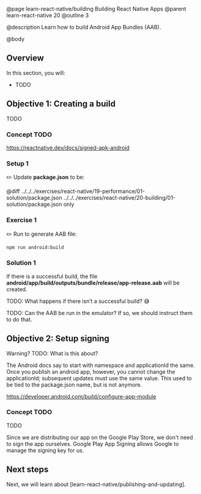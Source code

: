 @page learn-react-native/building Building React Native Apps
@parent learn-react-native 20
@outline 3

@description Learn how to build Android App Bundles (AAB).

@body

## Overview

In this section, you will:

- TODO

## Objective 1: Creating a build

TODO

### Concept TODO

<!-- Link to provide steps for signing and building -->

https://reactnative.dev/docs/signed-apk-android

### Setup 1

✏️ Update **package.json** to be:

@diff ../../../exercises/react-native/19-performance/01-solution/package.json ../../../exercises/react-native/20-building/01-solution/package.json only

### Exercise 1

✏️ Run to generate AAB file:

```bash
npm run android:build
```

### Solution 1

If there is a successful build, the file **android/app/build/outputs/bundle/release/app-release.aab** will be created.

TODO: What happens if there isn’t a successful build? 😅

TODO: Can the AAB be run in the emulator? If so, we should instruct them to do that.

## Objective 2: Setup signing

<!-- Notes for content -->

Warning? TODO: What is this about?

The Android docs say to start with namespace and applicationId the same. Once you publish an android app, however, you cannot change the applicationId; subsequent updates must use the same value. This used to be tied to the package.json name, but is not anymore.

https://developer.android.com/build/configure-app-module

<!-- Notes for content -->

### Concept TODO

TODO

Since we are distributing our app on the Google Play Store, we don't need to sign the app ourselves. Google Play App Signing allows Google to manage the signing key for us.

## Next steps

Next, we will learn about [learn-react-native/publishing-and-updating].
